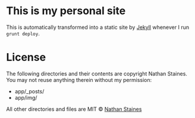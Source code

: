 # This is my personal site

This is automatically transformed into a static site by [Jekyll](http://jekyllrb.com/) whenever I run `grunt deploy`.

# License

The following directories and their contents are copyright Nathan Staines. You may not reuse anything therein without my permission:

+ app/_posts/
+ app/img/

All other directories and files are MIT © [Nathan Staines](http://nathanstaines.com)
